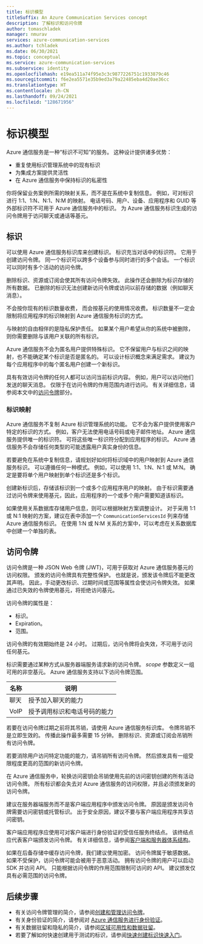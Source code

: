```yaml
---
title: 标识模型
titleSuffix: An Azure Communication Services concept
description: 了解标识和访问令牌
author: tomaschladek
manager: nmurav
services: azure-communication-services
ms.author: tchladek
ms.date: 06/30/2021
ms.topic: conceptual
ms.service: azure-communication-services
ms.subservice: identity
ms.openlocfilehash: e19ea511a74f95e3c3c9877226751c1933879c46
ms.sourcegitcommit: f6e2ea5571e35b9ed3a79a22485eba4d20ae36cc
ms.translationtype: HT
ms.contentlocale: zh-CN
ms.lasthandoff: 09/24/2021
ms.locfileid: "128671956"
---
```

# <a name="identity-model"></a>标识模型

Azure 通信服务是一种“标识不可知”的服务。 这种设计提供诸多优势：

- 重复使用标识管理系统中的现有标识
- 为集成方案提供灵活性
- 在 Azure 通信服务中保持标识的私密性

你将保留业务案例所需的映射关系，而不是在系统中复制信息。 例如，可对标识进行 1:1、1:N、N:1、N:M 的映射。 电话号码、用户、设备、应用程序和 GUID 等外部标识符不可用于 Azure 通信服务中的标识。 为 Azure 通信服务标识生成的访问令牌用于访问聊天或通话等基元。

## <a name="identity"></a>标识

可以使用 Azure 通信服务标识库来创建标识。 标识充当对话中的标识符。 它用于创建访问令牌。 同一个标识可以跨多个设备参与同时进行的多个会话。 一个标识可以同时有多个活动的访问令牌。

删除标识、资源或订阅会使其所有访问令牌失效。 此操作还会删除为标识存储的所有数据。 已删除的标识无法创建新访问令牌或访问以前存储的数据（例如聊天消息）。

不会按你现有的标识数量收费， 而会按基元的使用情况收费。 标识数量不一定会限制将应用程序的标识映射到 Azure 通信服务标识的方式。

与映射的自由相伴的是隐私保护责任。 如果某个用户希望从你的系统中被删除，则你需要删除与该用户关联的所有标识。

Azure 通信服务不会为匿名用户提供特殊标识。 它不保留用户与标识之间的映射，也不能确定某个标识是否是匿名的。 可以设计标识概念来满足需求。 建议为每个应用程序中的每个匿名用户创建一个新标识。

具有有效访问令牌的任何人都可以访问当前标识内容。 例如，用户可以访问他们发送的聊天消息。 仅限于在访问令牌的作用范围内进行访问。 有关详细信息，请参阅本文中的[访问令牌](#access-tokens)部分。

### <a name="identity-mapping"></a>标识映射

Azure 通信服务不复制 Azure 标识管理系统的功能。 它不会为客户提供使用客户特定的标识的方式。 例如，客户无法使用电话号码或电子邮件地址。 Azure 通信服务提供唯一的标识符。 可将这些唯一标识符分配到应用程序的标识。 Azure 通信服务不会存储任何类型的可能透露用户真实身份的信息。

若要避免在系统中复制信息，请规划好如何将标识域中的用户映射到 Azure 通信服务标识。 可以遵循任何一种模式。 例如，可以使用 1:1、1:N、N:1 或 M:N。 确定是要将单个用户映射到单个标识还是多个标识。

创建新标识后，存储该标识到一个或多个应用程序用户的映射。 由于标识需要通过访问令牌来使用基元，因此，应用程序的一个或多个用户需要知道该标识。

如果使用关系数据库存储用户信息，则可以根据映射方案调整设计。 对于采用 1:1 或 N:1 映射的方案，建议在表中添加一个 `CommunicationServicesId` 列来存储 Azure 通信服务标识。 在使用 1:N 或 N:M 关系的方案中，可以考虑在关系数据库中创建一个单独的表。

## <a name="access-tokens"></a>访问令牌

访问令牌是一种 JSON Web 令牌 (JWT)，可用于获取对 Azure 通信服务基元的访问权限。 颁发的访问令牌具有完整性保护。 也就是说，颁发该令牌后不能更改其声明。 因此，手动更改标识、过期时间或范围等属性会使访问令牌失效。 如果通过已失效的令牌使用基元，将拒绝访问基元。

访问令牌的属性是：
* 标识。
* Expiration。
* 范围。

访问令牌的有效期始终是 24 小时。 过期后，访问令牌将会失效，不可用于访问任何基元。

标识需要通过某种方式从服务器端服务请求新的访问令牌。 *scope* 参数定义一组可用的非空基元。 Azure 通信服务支持以下访问令牌范围。

|名称|说明|
|---|---|
|聊天|  授予加入聊天的能力|
|VoIP|  授予调用标识和电话号码的能力|


若要在访问令牌过期之前将其吊销，请使用 Azure 通信服务标识库。 令牌吊销不是立即生效的。 传播此操作最多需要 15 分钟。 删除标识、资源或订阅会吊销所有访问令牌。

若要消除用户访问特定功能的能力，请吊销所有访问令牌。 然后颁发具有一组受限程度更高的范围的新访问令牌。

在 Azure 通信服务中，轮换访问密钥会吊销使用先前的访问密钥创建的所有活动访问令牌。 所有标识都会失去对 Azure 通信服务的访问权限，并且必须颁发新的访问令牌。

建议在服务器端服务而不是客户端应用程序中颁发访问令牌。 原因是颁发访问令牌需要访问密钥或托管标识。 出于安全原因，建议不要与客户端应用程序共享访问密钥。

客户端应用程序应使用可对客户端进行身份验证的受信任服务终结点。 该终结点应代表客户端颁发访问令牌。 有关详细信息，请参阅[客户端和服务器体系结构](./client-and-server-architecture.md)。

如果在后备存储中缓存访问令牌，我们建议使用加密。 访问令牌属于敏感数据。 如果不受保护，访问令牌可能会被用于恶意活动。 拥有访问令牌的用户可以启动 SDK 并访问 API。 只能根据访问令牌的作用范围限制可访问的 API。 建议颁发仅具有必需范围的访问令牌。

## <a name="next-steps"></a>后续步骤

* 有关访问令牌管理的简介，请参阅[创建和管理访问令牌](../quickstarts/access-tokens.md)。
* 有关身份验证的简介，请参阅对 [Azure 通信服务进行身份验证](./authentication.md)。
* 有关数据驻留和隐私的简介，请参阅[区域可用性和数据驻留](./privacy.md)。
* 若要了解如何快速创建用于测试的标识，请参阅[快速创建标识快速入门](../quickstarts/identity/quick-create-identity.md)。
